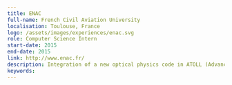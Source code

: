 ```yaml
---
title: ENAC
full-name: French Civil Aviation University
localisation: Toulouse, France
logo: /assets/images/experiences/enac.svg
role: Computer Science Intern
start-date: 2015
end-date: 2015
link: http://www.enac.fr/
description: Integration of a new optical physics code in ATOLL (Advanced Trainer on LocaLizer), a software simulating the landing of aircraft by instrument.
keywords:
---
```

<!---
Gregoire Boiron <gregoire.boiron@gmail.com>
Copyright (c) 2018 Gregoire Boiron  All Rights Reserved.
--->
